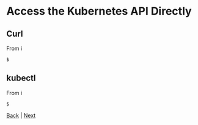 # Access the Kubernetes API Directly

## Curl

From i
```
$ 
```

## kubectl

From i
```
$ 
```

[Back](/README.md) | [Next](direct-worker.md)
